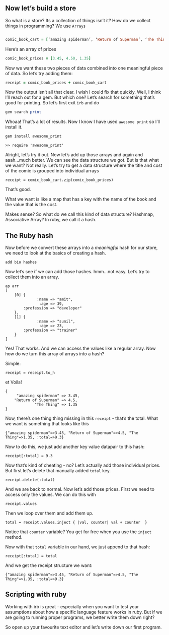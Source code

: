 ## Now let’s build a store

So what is a store? Its a collection of things isn’t it? How do we collect things in programming? We use `Arrays`

```ruby

comic_book_cart = [‘amazing spiderman’, ‘Return of Superman’, ‘The Thing’]

```

Here’s an array of prices

```ruby
comic_book_prices = [3.45, 4.50, 1.35]
```

Now we want these two pieces of data combined into one meaningful piece of data. So let’s try adding them:

```ruby
receipt = comic_book_prices + comic_book_cart
```

Now the output isn’t all that clear. I wish I could fix that quickly. Well, I think I’ll reach out for a gem. But which one? Let’s search for something that’s good for printing. So let’s first exit `irb` and do

```ruby
gem search print
```

Whoaa! That’s a lot of results. Now I know I have used `awesome print` so I’ll install it.

```ruby
gem install awesome_print 
```

```
>> require 'awesome_print'
```

Alright, let’s try it out. Now let’s add up those arrays and again and aaah...much better. We can see the data structure we got. But is that what we want? Not really. Let’s try to get a data structure where the title and cost of the comic is grouped into individual arrays

```
receipt = comic_book_cart.zip(comic_book_prices)
```

That’s good.

What we want is like a map that has a key with the name of the book and the value that is the cost. 

Makes sense? So what do we call this kind of data structure? Hashmap, Associative Array? In ruby, we call it a hash.

## The Ruby hash

Now before we convert these arrays into a *meaningful* hash for our store, we need to look at the basics of creating a hash.
```
add bio hashes
```
Now let’s see if we can add those hashes. hmm...not easy. Let’s try to collect them into an array.

```
ap arr
[
    [0] {
              :name => "amit",
               :age => 39,
        :profession => "developer"
    },
    [1] {
              :name => "sunil",
               :age => 23,
        :profession => "trainer"
    }
]
```

Yes! That works. And we can access the values like a regular array. Now how do we turn this array of arrays into a hash?

Simple:

```
receipt = receipt.to_h
```

et Voila!

```
{
     "amazing spiderman" => 3.45,
    "Return of Superman" => 4.5,
             "The Thing" => 1.35
}
```

Now, there’s one thing thing missing in this `receipt` - that’s the total. What we want is something that looks like this

```
{"amazing spiderman"=>3.45, "Return of Superman"=>4.5, "The Thing"=>1.35, :total=>9.3}
```

Now to do this, we just add another key value datapair to this hash:

```
receipt[:total] = 9.3
```

Now that’s kind of cheating - no? Let’s actually add those individual prices. But first let’s delete that manually added `total` key.

```
receipt.delete(:total)
```

And we are back to normal. Now let’s add those prices. First we need to access only the values. We can do this with

```
receipt.values
```

Then we loop over them and add them up.

```
total = receipt.values.inject { |val, counter| val + counter  }
```

Notice that `counter` variable? You get for free when you use the `inject` method. 

Now with that `total` variable in our hand, we just append to that hash:

```
receipt[:total] = total
```

And we get the receipt structure we want:

```
{"amazing spiderman"=>3.45, "Return of Superman"=>4.5, "The Thing"=>1.35, :total=>9.3}
```

## Scripting with ruby

Working with irb is great - especially when you want to test your assumptions about how a specific language feature works in ruby. But if we are going to running proper programs, we better write them down right?

So open up your favourite text editor and let’s write down our first program.











